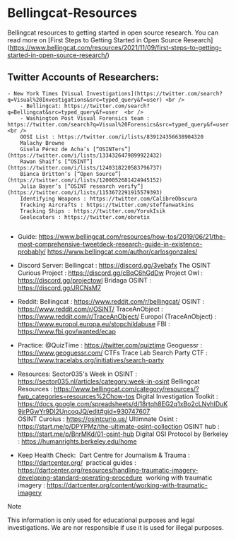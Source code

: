 # Bellingcat-Resources
Bellingcat resources to getting started in open source research.
You can read more on [First Steps to Getting Started in Open Source Research] (https://www.bellingcat.com/resources/2021/11/09/first-steps-to-getting-started-in-open-source-research/)
<br />
## Twitter Accounts of Researchers:
    - New York Times [Visual Investigations](https://twitter.com/search?q=Visual%20Investigations&src=typed_query&f=user) <br />
		- Bellingcat: https://twitter.com/search?q=Bellingcat&src=typed_query&f=user  <br />
		- Washington Post Visual Forensics team : https://twitter.com/search?q=Visual%20Forensics&src=typed_query&f=user  <br />
		OOSI List : https://twitter.com/i/lists/839124356638904320
		Malachy Browne
		Gisela Pérez de Acha’s [“OSINTers”](https://twitter.com/i/lists/1334326479899922432)
		Rawan Shaif’s [“OSINT”](https://twitter.com/i/lists/1240318220583796737)
		Bianca Britton’s [“Open Source”](https://twitter.com/i/lists/1200052681424945152)
		Julia Bayer’s [“OSINT research verify”](https://twitter.com/i/lists/1153672291915579393)
		Identifying Weapons : https://twitter.com/CalibreObscura
		Tracking Aircrafts : https://twitter.com/steffanwatkins
		Tracking Ships : https://twitter.com/YorukIsik
		Geolocators : https://twitter.com/obretix
		 
-  Guide: 
		https://www.bellingcat.com/resources/how-tos/2019/06/21/the-most-comprehensive-tweetdeck-research-guide-in-existence-probably/
		https://www.bellingcat.com/author/carlosgonzales/
		
- Discord Server:
		Bellingcat : https://discord.gg/3vebafx
		The OSINT Curious Project : https://discord.gg/cBqC6hGdDw
		Project Owl : https://discord.gg/projectowl
		Bridaga OSINT : https://discord.gg/JRCNsM7
		
- Reddit:
		Bellingcat : https://www.reddit.com/r/bellingcat/
		OSINT : https://www.reddit.com/r/OSINT/
		TraceAnObject : https://www.reddit.com/r/TraceAnObject/
		Europol (TraceAnObject) : https://www.europol.europa.eu/stopchildabuse
		FBI : https://www.fbi.gov/wanted/ecap

- Practice: 
		@QuizTime : https://twitter.com/quiztime
		Geoguessr : https://www.geoguessr.com/
		CTFs
		Trace Lab Search Party CTF : https://www.tracelabs.org/initiatives/search-party

- Resources:
		Sector035's Week in OSINT : https://sector035.nl/articles/category:week-in-osint
		Bellingcat Resources : https://www.bellingcat.com/category/resources/?fwp_categories=resources%2Chow-tos
		Digital Investigation Toolkit : https://docs.google.com/spreadsheets/d/18rtqh8EG2q1xBo2cLNyhIDuK9jrPGwYr9DI2UncoqJQ/edit#gid=930747607	
		OSINT Curoius : https://osintcurio.us/
		Ultimnate Osint : https://start.me/p/DPYPMz/the-ultimate-osint-collection
		OSINT hub : https://start.me/p/BnrMKd/01-osint-hub
		Digital OSI Protocol by Berkeley : https://humanrights.berkeley.edu/home
		
- Keep Health Check:
		 Dart Centre for Journalism & Trauma : https://dartcenter.org/
		 practical guides : https://dartcenter.org/resources/handling-traumatic-imagery-developing-standard-operating-procedure
		 working with traumatic imagery : https://dartcenter.org/content/working-with-traumatic-imagery

> [!NOTE]
> This information is only used for educational purposes and legal investigations. We are nor responsible if use it is used  for illegal purposes.
